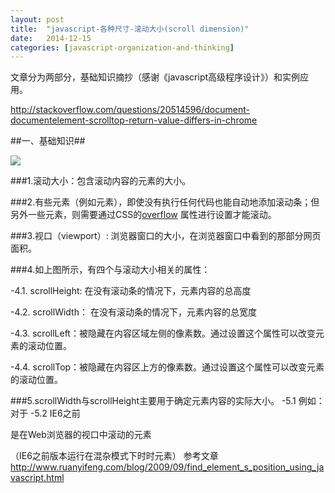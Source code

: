 ```yaml
---
layout: post
title:  "javascript-各种尺寸-滚动大小(scroll dimension)"
date:   2014-12-15 
categories: [javascript-organization-and-thinking]
---
```

文章分为两部分，基础知识摘抄（感谢《javascript高级程序设计》）和实例应用。

http://stackoverflow.com/questions/20514596/document-documentelement-scrolltop-return-value-differs-in-chrome

##一、基础知识##

![](../../../../images/posts/javascript/scroll-dimension.gif)


###1.滚动大小：包含滚动内容的元素的大小。

###2.有些元素（例如<html>元素），即使没有执行任何代码也能自动地添加滚动条；但另外一些元素，则需要通过CSS的[overflow](http://www.w3cschool.cn/pr_pos_overflow.html "overflow") 属性进行设置才能滚动。

###3.视口（viewport）: 浏览器窗口的大小，在浏览器窗口中看到的那部分网页面积。


###4.如上图所示，有四个与滚动大小相关的属性：

-4.1. scrollHeight: 在没有滚动条的情况下，元素内容的总高度

-4.2. scrollWidth： 在没有滚动条的情况下，元素内容的总宽度

-4.3. scrollLeft：被隐藏在内容区域左侧的像素数。通过设置这个属性可以改变元素的滚动位置。

-4.4. scrollTop：被隐藏在内容区上方的像素数。通过设置这个属性可以改变元素的滚动位置。

###5.scrollWidth与scrollHeight主要用于确定元素内容的实际大小。
-5.1 例如：对于
-5.2 IE6之前

是在Web浏览器的视口中滚动的元素

（IE6之前版本运行在混杂模式下时时<body>元素）
参考文章
http://www.ruanyifeng.com/blog/2009/09/find_element_s_position_using_javascript.html